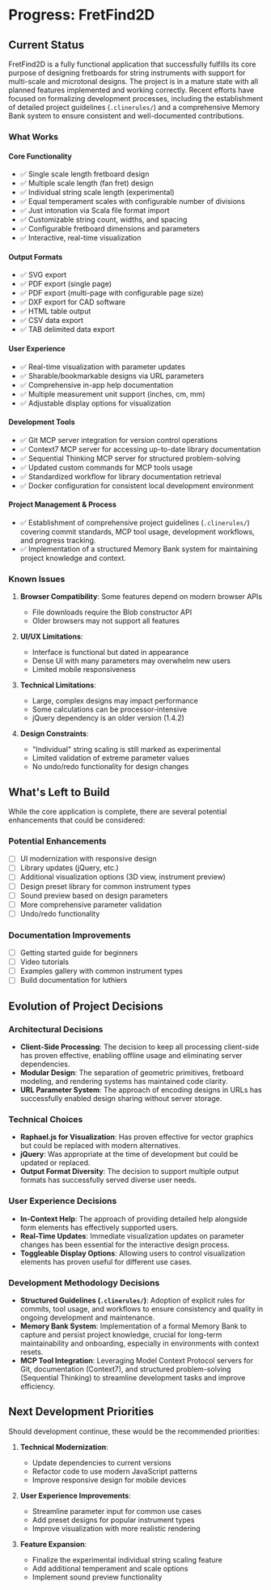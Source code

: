 # Progress: FretFind2D

## Current Status

FretFind2D is a fully functional application that successfully fulfills its core purpose of designing fretboards for string instruments with support for multi-scale and microtonal designs. The project is in a mature state with all planned features implemented and working correctly. Recent efforts have focused on formalizing development processes, including the establishment of detailed project guidelines (`.clinerules/`) and a comprehensive Memory Bank system to ensure consistent and well-documented contributions.

### What Works

#### Core Functionality
- ✅ Single scale length fretboard design
- ✅ Multiple scale length (fan fret) design
- ✅ Individual string scale length (experimental)
- ✅ Equal temperament scales with configurable number of divisions
- ✅ Just intonation via Scala file format import
- ✅ Customizable string count, widths, and spacing
- ✅ Configurable fretboard dimensions and parameters
- ✅ Interactive, real-time visualization

#### Output Formats
- ✅ SVG export
- ✅ PDF export (single page)
- ✅ PDF export (multi-page with configurable page size)
- ✅ DXF export for CAD software
- ✅ HTML table output
- ✅ CSV data export
- ✅ TAB delimited data export

#### User Experience
- ✅ Real-time visualization with parameter updates
- ✅ Sharable/bookmarkable designs via URL parameters
- ✅ Comprehensive in-app help documentation
- ✅ Multiple measurement unit support (inches, cm, mm)
- ✅ Adjustable display options for visualization

#### Development Tools
- ✅ Git MCP server integration for version control operations
- ✅ Context7 MCP server for accessing up-to-date library documentation
- ✅ Sequential Thinking MCP server for structured problem-solving
- ✅ Updated custom commands for MCP tools usage
- ✅ Standardized workflow for library documentation retrieval
- ✅ Docker configuration for consistent local development environment

#### Project Management & Process
- ✅ Establishment of comprehensive project guidelines (`.clinerules/`) covering commit standards, MCP tool usage, development workflows, and progress tracking.
- ✅ Implementation of a structured Memory Bank system for maintaining project knowledge and context.

### Known Issues

1. **Browser Compatibility**: Some features depend on modern browser APIs
   - File downloads require the Blob constructor API
   - Older browsers may not support all features

2. **UI/UX Limitations**:
   - Interface is functional but dated in appearance
   - Dense UI with many parameters may overwhelm new users
   - Limited mobile responsiveness

3. **Technical Limitations**:
   - Large, complex designs may impact performance
   - Some calculations can be processor-intensive
   - jQuery dependency is an older version (1.4.2)

4. **Design Constraints**:
   - "Individual" string scaling is still marked as experimental
   - Limited validation of extreme parameter values
   - No undo/redo functionality for design changes

## What's Left to Build

While the core application is complete, there are several potential enhancements that could be considered:

### Potential Enhancements
- [ ] UI modernization with responsive design
- [ ] Library updates (jQuery, etc.)
- [ ] Additional visualization options (3D view, instrument preview)
- [ ] Design preset library for common instrument types
- [ ] Sound preview based on design parameters
- [ ] More comprehensive parameter validation
- [ ] Undo/redo functionality

### Documentation Improvements
- [ ] Getting started guide for beginners
- [ ] Video tutorials
- [ ] Examples gallery with common instrument types
- [ ] Build documentation for luthiers

## Evolution of Project Decisions

### Architectural Decisions
- **Client-Side Processing**: The decision to keep all processing client-side has proven effective, enabling offline usage and eliminating server dependencies.
- **Modular Design**: The separation of geometric primitives, fretboard modeling, and rendering systems has maintained code clarity.
- **URL Parameter System**: The approach of encoding designs in URLs has successfully enabled design sharing without server storage.

### Technical Choices
- **Raphael.js for Visualization**: Has proven effective for vector graphics but could be replaced with modern alternatives.
- **jQuery**: Was appropriate at the time of development but could be updated or replaced.
- **Output Format Diversity**: The decision to support multiple output formats has successfully served diverse user needs.

### User Experience Decisions
- **In-Context Help**: The approach of providing detailed help alongside form elements has effectively supported users.
- **Real-Time Updates**: Immediate visualization updates on parameter changes has been essential for the interactive design process.
- **Toggleable Display Options**: Allowing users to control visualization elements has proven useful for different use cases.

### Development Methodology Decisions
- **Structured Guidelines (`.clinerules/`)**: Adoption of explicit rules for commits, tool usage, and workflows to ensure consistency and quality in ongoing development and maintenance.
- **Memory Bank System**: Implementation of a formal Memory Bank to capture and persist project knowledge, crucial for long-term maintainability and onboarding, especially in environments with context resets.
- **MCP Tool Integration**: Leveraging Model Context Protocol servers for Git, documentation (Context7), and structured problem-solving (Sequential Thinking) to streamline development tasks and improve efficiency.

## Next Development Priorities

Should development continue, these would be the recommended priorities:

1. **Technical Modernization**:
   - Update dependencies to current versions
   - Refactor code to use modern JavaScript patterns
   - Improve responsive design for mobile devices

2. **User Experience Improvements**:
   - Streamline parameter input for common use cases
   - Add preset designs for popular instrument types
   - Improve visualization with more realistic rendering

3. **Feature Expansion**:
   - Finalize the experimental individual string scaling feature
   - Add additional temperament and scale options
   - Implement sound preview functionality
